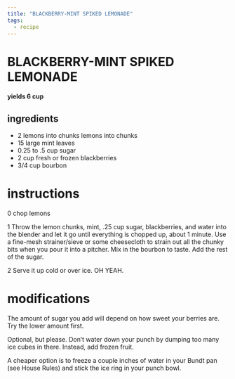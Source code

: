 ```yaml
---
title: "BLACKBERRY-MINT SPIKED LEMONADE"
tags:
  - recipe
---
```

# BLACKBERRY-MINT SPIKED LEMONADE

#### yields 6 cup

## ingredients
* 2 lemons into chunks lemons into chunks
* 15 large mint leaves
* 0.25 to .5 cup sugar
* 2 cup fresh or frozen blackberries
* 3/4 cup bourbon

# instructions
0 chop lemons

1 Throw the lemon chunks, mint, .25 cup sugar, blackberries, and water into the blender and let it go until everything is chopped up, about 1 minute. 
Use a fine-mesh strainer/sieve or some cheesecloth to strain out all the chunky bits when you pour it into a pitcher. 
Mix in the bourbon to taste. 
Add the rest of the sugar. 

2 Serve it up cold or over ice. OH YEAH.

# modifications

The amount of sugar you add will depend on how sweet your berries are. 
Try the lower amount first.

Optional, but please. Don’t water down your punch by dumping too many ice cubes in there. 
Instead, add frozen fruit. 

A cheaper option is to freeze a couple inches of water in your Bundt pan (see House Rules) and stick the ice ring in your punch bowl.
	
	
